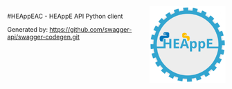 <img align="right" width="35%" src="docs/imgs/logo.png?sanitize=true">

#HEAppEAC - HEAppE API Python client

Generated by: https://github.com/swagger-api/swagger-codegen.git